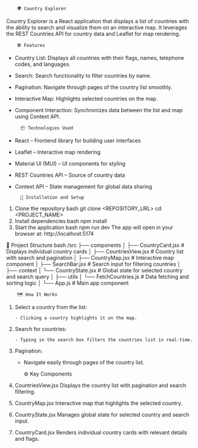        🌍 Country Explorer

Country Explorer is a React application that displays a list of countries with the ability to search and visualize them on an interactive map. It leverages the REST Countries API for country data and Leaflet for map rendering.

        🛠 Features

- Country List: Displays all countries with their flags, names, telephone codes, and languages.
- Search: Search functionality to filter countries by name.
- Pagination: Navigate through pages of the country list smoothly.
- Interactive Map: Highlights selected countries on the map.
- Component Interaction: Synchronizes data between the list and map using Context API.

        📦 Technologies Used

- React – Frontend library for building user interfaces
- Leaflet – Interactive map rendering
- Material UI (MUI) – UI components for styling
- REST Countries API – Source of country data
- Context API – State management for global data sharing

        🚀 Installation and Setup

1. Clone the repository
   bash
   git clone <REPOSITORY_URL>
   cd <PROJECT_NAME>
2. Install dependencies
   bash
   npm install
3. Start the application
   bash
   npm run dev
   The app will open in your browser at: http://localhost:5174

📁 Project Structure
bash
/src
├── components
│ ├── CountryCard.jsx # Displays individual country cards
│ ├── CountriesView.jsx # Country list with search and pagination
│ ├── CountryMap.jsx # Interactive map component
│ ├── SearchBar.jsx # Search input for filtering countries
│
├── context
│ └── CountryState.jsx # Global state for selected country and search query
│
├── utils
│ └── FetchCountries.js # Data fetching and sorting logic
│
└── App.js # Main app component

        🗺 How It Works

1.  Select a country from the list:

        - Clicking a country highlights it on the map.

2.  Search for countries:

        - Typing in the search box filters the countries list in real-time.

3.  Pagination:

    - Navigate easily through pages of the country list.

      ⚙️ Key Components

4.  CountriesView.jsx
    Displays the country list with pagination and search filtering.

5.  CountryMap.jsx
    Interactive map that highlights the selected country.

6.  CountryState.jsx
    Manages global state for selected country and search input.

7.  CountryCard.jsx
    Renders individual country cards with relevant details and flags.
